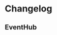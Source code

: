 # Changelog

## EventHub
<!-- To add a new entry write: -->
<!-- ### version / full date -->
<!-- * [Update/Bug fix] message that describes the changes that you apply -->